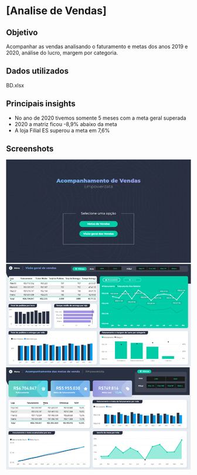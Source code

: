 # [Analise de Vendas]

## Objetivo
Acompanhar as vendas analisando o faturamento e metas dos anos 2019 e 2020, análise do lucro, margem por categoria.

## Dados utilizados
BD.xlsx

## Principais insights
- No ano de 2020 tivemos somente 5 meses com a meta geral superada
- 2020 a matriz ficou -8,9% abaixo da meta
- A loja Filial ES superou a meta em 7,6%

## Screenshots
![Dashboard](screenshots/tela_inical.png)
![Dashboard](screenshots/tela_visao_geral.png)
![Dashboard](screenshots/tela_metas.png)
